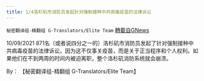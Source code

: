 ```yaml
---
title: 1/4洛杉矶市消防员发起针对强制接种中共病毒疫苗的法律诉讼
---
```

`秘密翻译组-精翻组 G-Translators/Elite Team` [轉載自GNews](https://gnews.org/zh-hans/1585943/)

10/09/2021 871名（或者说四分之一的）洛杉矶市消防员发起了针对强制接种中共病毒疫苗的法律诉讼，因为这不仅事关疫苗，而是关于正当程序和个人权利。如果他们在不到两周的时间内被迫离职，整个洛杉矶消防系统就会崩溃。

By： 【秘密翻译组-精翻组 G-Translators/Elite Team】
